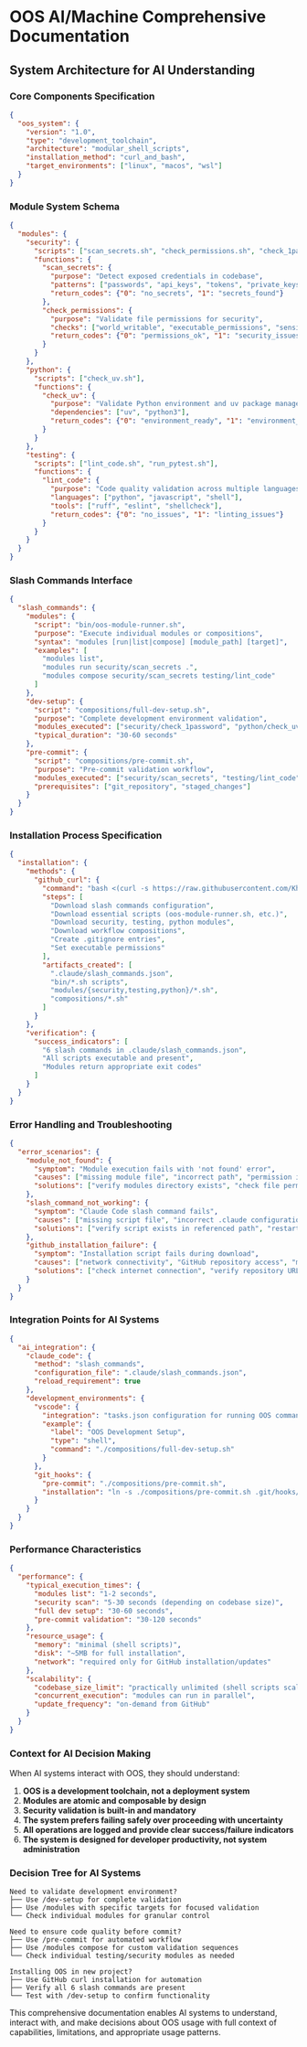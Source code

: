 # OOS AI/Machine Comprehensive Documentation

## System Architecture for AI Understanding

### Core Components Specification

```json
{
  "oos_system": {
    "version": "1.0",
    "type": "development_toolchain",
    "architecture": "modular_shell_scripts",
    "installation_method": "curl_and_bash",
    "target_environments": ["linux", "macos", "wsl"]
  }
}
```

### Module System Schema

```json
{
  "modules": {
    "security": {
      "scripts": ["scan_secrets.sh", "check_permissions.sh", "check_1password.sh"],
      "functions": {
        "scan_secrets": {
          "purpose": "Detect exposed credentials in codebase",
          "patterns": ["passwords", "api_keys", "tokens", "private_keys"],
          "return_codes": {"0": "no_secrets", "1": "secrets_found"}
        },
        "check_permissions": {
          "purpose": "Validate file permissions for security",
          "checks": ["world_writable", "executable_permissions", "sensitive_file_access"],
          "return_codes": {"0": "permissions_ok", "1": "security_issues"}
        }
      }
    },
    "python": {
      "scripts": ["check_uv.sh"],
      "functions": {
        "check_uv": {
          "purpose": "Validate Python environment and uv package manager",
          "dependencies": ["uv", "python3"],
          "return_codes": {"0": "environment_ready", "1": "environment_issues"}
        }
      }
    },
    "testing": {
      "scripts": ["lint_code.sh", "run_pytest.sh"],
      "functions": {
        "lint_code": {
          "purpose": "Code quality validation across multiple languages",
          "languages": ["python", "javascript", "shell"],
          "tools": ["ruff", "eslint", "shellcheck"],
          "return_codes": {"0": "no_issues", "1": "linting_issues"}
        }
      }
    }
  }
}
```

### Slash Commands Interface

```json
{
  "slash_commands": {
    "modules": {
      "script": "bin/oos-module-runner.sh",
      "purpose": "Execute individual modules or compositions",
      "syntax": "modules [run|list|compose] [module_path] [target]",
      "examples": [
        "modules list",
        "modules run security/scan_secrets .",
        "modules compose security/scan_secrets testing/lint_code"
      ]
    },
    "dev-setup": {
      "script": "compositions/full-dev-setup.sh",
      "purpose": "Complete development environment validation",
      "modules_executed": ["security/check_1password", "python/check_uv", "git/check_status", "security/check_permissions"],
      "typical_duration": "30-60 seconds"
    },
    "pre-commit": {
      "script": "compositions/pre-commit.sh",
      "purpose": "Pre-commit validation workflow",
      "modules_executed": ["security/scan_secrets", "testing/lint_code", "testing/run_pytest", "ai/generate_commit"],
      "prerequisites": ["git_repository", "staged_changes"]
    }
  }
}
```

### Installation Process Specification

```json
{
  "installation": {
    "methods": {
      "github_curl": {
        "command": "bash <(curl -s https://raw.githubusercontent.com/Khamel83/oos/master/install.sh)",
        "steps": [
          "Download slash commands configuration",
          "Download essential scripts (oos-module-runner.sh, etc.)",
          "Download security, testing, python modules",
          "Download workflow compositions",
          "Create .gitignore entries",
          "Set executable permissions"
        ],
        "artifacts_created": [
          ".claude/slash_commands.json",
          "bin/*.sh scripts",
          "modules/{security,testing,python}/*.sh",
          "compositions/*.sh"
        ]
      }
    },
    "verification": {
      "success_indicators": [
        "6 slash commands in .claude/slash_commands.json",
        "All scripts executable and present",
        "Modules return appropriate exit codes"
      ]
    }
  }
}
```

### Error Handling and Troubleshooting

```json
{
  "error_scenarios": {
    "module_not_found": {
      "symptom": "Module execution fails with 'not found' error",
      "causes": ["missing module file", "incorrect path", "permission issues"],
      "solutions": ["verify modules directory exists", "check file permissions", "validate module path syntax"]
    },
    "slash_command_not_working": {
      "symptom": "Claude Code slash command fails",
      "causes": ["missing script file", "incorrect .claude configuration", "Claude Code restart required"],
      "solutions": ["verify script exists in referenced path", "restart Claude Code", "reinstall OOS"]
    },
    "github_installation_failure": {
      "symptom": "Installation script fails during download",
      "causes": ["network connectivity", "GitHub repository access", "missing files in repo"],
      "solutions": ["check internet connection", "verify repository URL", "use local installation method"]
    }
  }
}
```

### Integration Points for AI Systems

```json
{
  "ai_integration": {
    "claude_code": {
      "method": "slash_commands",
      "configuration_file": ".claude/slash_commands.json",
      "reload_requirement": true
    },
    "development_environments": {
      "vscode": {
        "integration": "tasks.json configuration for running OOS commands",
        "example": {
          "label": "OOS Development Setup",
          "type": "shell",
          "command": "./compositions/full-dev-setup.sh"
        }
      },
      "git_hooks": {
        "pre-commit": "./compositions/pre-commit.sh",
        "installation": "ln -s ./compositions/pre-commit.sh .git/hooks/pre-commit"
      }
    }
  }
}
```

### Performance Characteristics

```json
{
  "performance": {
    "typical_execution_times": {
      "modules list": "1-2 seconds",
      "security scan": "5-30 seconds (depending on codebase size)",
      "full dev setup": "30-60 seconds",
      "pre-commit validation": "30-120 seconds"
    },
    "resource_usage": {
      "memory": "minimal (shell scripts)",
      "disk": "~5MB for full installation",
      "network": "required only for GitHub installation/updates"
    },
    "scalability": {
      "codebase_size_limit": "practically unlimited (shell scripts scale linearly)",
      "concurrent_execution": "modules can run in parallel",
      "update_frequency": "on-demand from GitHub"
    }
  }
}
```

### Context for AI Decision Making

When AI systems interact with OOS, they should understand:

1. **OOS is a development toolchain, not a deployment system**
2. **Modules are atomic and composable by design**
3. **Security validation is built-in and mandatory**
4. **The system prefers failing safely over proceeding with uncertainty**
5. **All operations are logged and provide clear success/failure indicators**
6. **The system is designed for developer productivity, not system administration**

### Decision Tree for AI Systems

```
Need to validate development environment?
├── Use /dev-setup for complete validation
├── Use /modules with specific targets for focused validation
└── Check individual modules for granular control

Need to ensure code quality before commit?
├── Use /pre-commit for automated workflow
├── Use /modules compose for custom validation sequences
└── Check individual testing/security modules as needed

Installing OOS in new project?
├── Use GitHub curl installation for automation
├── Verify all 6 slash commands are present
└── Test with /dev-setup to confirm functionality
```

This comprehensive documentation enables AI systems to understand, interact with, and make decisions about OOS usage with full context of capabilities, limitations, and appropriate usage patterns.